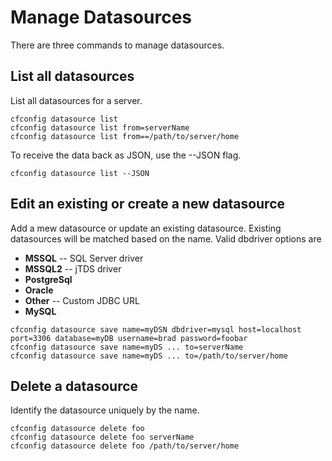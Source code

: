 # Manage Datasources

There are three commands to manage datasources.

## List all datasources

List all datasources for a server.

```
cfconfig datasource list
cfconfig datasource list from=serverName
cfconfig datasource list from==/path/to/server/home
```

To receive the data back as JSON, use the --JSON flag.

```
cfconfig datasource list --JSON
```

## Edit an existing or create a new datasource

Add a mew datasource or update an existing datasource.  Existing datasources will be matched based on the name.
Valid dbdriver options are
- **MSSQL** -- SQL Server driver
- **MSSQL2** -- jTDS driver
- **PostgreSql**
- **Oracle**
- **Other** -- Custom JDBC URL
- **MySQL**

```
cfconfig datasource save name=myDSN dbdriver=mysql host=localhost port=3306 database=myDB username=brad password=foobar
cfconfig datasource save name=myDS ... to=serverName
cfconfig datasource save name=myDS ... to=/path/to/server/home
```

## Delete a datasource

Identify the datasource uniquely by the name.

```
cfconfig datasource delete foo
cfconfig datasource delete foo serverName
cfconfig datasource delete foo /path/to/server/home
```
